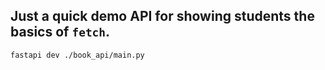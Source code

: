 ## Just a quick demo API for showing students the basics of `fetch`.

`fastapi dev ./book_api/main.py`
